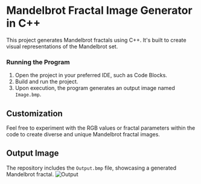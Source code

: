 # Mandelbrot Fractal Image Generator in C++

This project generates Mandelbrot fractals using C++. It's built to create visual representations of the Mandelbrot set.

### Running the Program

1. Open the project in your preferred IDE, such as Code Blocks.
2. Build and run the project.
3. Upon execution, the program generates an output image named `Image.bmp`.


## Customization

Feel free to experiment with the RGB values or fractal parameters within the code to create diverse and unique Mandelbrot fractal images.


## Output Image

The repository includes the `Output.bmp` file, showcasing a generated Mandelbrot fractal.
![Output](https://github.com/Aniket35/MandelBrot_Fractals/assets/51885758/2bf0af53-3875-4c1f-9808-23c67cc7cc15)


